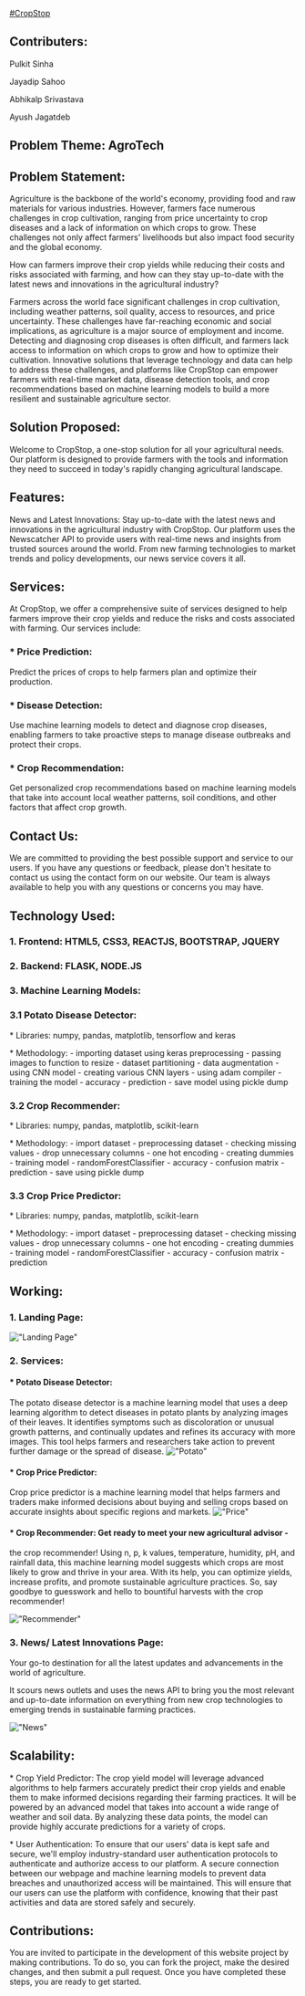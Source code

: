 <ins>#CropStop


## Contributers:
Pulkit Sinha 

Jayadip Sahoo 

Abhikalp Srivastava 

Ayush Jagatdeb


## Problem Theme: AgroTech

## Problem Statement:
Agriculture is the backbone of the world's economy,
providing food and raw materials for various industries. However,
farmers face numerous challenges in crop cultivation, ranging from price
uncertainty to crop diseases and a lack of information on which crops to
grow. These challenges not only affect farmers' livelihoods but also
impact food security and the global economy.

How can farmers improve their crop yields while reducing their costs and
risks associated with farming, and how can they stay up-to-date with the
latest news and innovations in the agricultural industry?

Farmers across the world face significant challenges in crop
cultivation, including weather patterns, soil quality, access to
resources, and price uncertainty. These challenges have far-reaching
economic and social implications, as agriculture is a major source of
employment and income. Detecting and diagnosing crop diseases is often
difficult, and farmers lack access to information on which crops to grow
and how to optimize their cultivation. Innovative solutions that
leverage technology and data can help to address these challenges, and
platforms like CropStop can empower farmers with real-time market data,
disease detection tools, and crop recommendations based on machine
learning models to build a more resilient and sustainable agriculture
sector.

## Solution Proposed:
Welcome to CropStop, a one-stop solution for all your
agricultural needs. Our platform is designed to provide farmers with the
tools and information they need to succeed in today\'s rapidly changing
agricultural landscape.

## Features:
News and Latest Innovations: Stay up-to-date with the latest
news and innovations in the agricultural industry with CropStop. Our
platform uses the Newscatcher API to provide users with real-time news and
insights from trusted sources around the world. From new farming
technologies to market trends and policy developments, our news service
covers it all.

## Services:
At CropStop, we offer a comprehensive suite of services
designed to help farmers improve their crop yields and reduce the risks
and costs associated with farming. Our services include:

### \* Price Prediction: 
Predict the prices of crops to help farmers plan and
optimize their production.

### \* Disease Detection: 
Use machine learning models to detect and diagnose crop diseases, enabling farmers to take
proactive steps to manage disease outbreaks and protect their crops.

### \* Crop Recommendation: 
Get personalized crop recommendations based on
machine learning models that take into account local weather patterns,
soil conditions, and other factors that affect crop growth.

## Contact Us:
We are committed to providing the best possible support and
service to our users. If you have any questions or feedback, please
don\'t hesitate to contact us using the contact form on our website. Our
team is always available to help you with any questions or concerns you
may have.

## Technology Used:
### 1\. Frontend: HTML5, CSS3, REACTJS, BOOTSTRAP, JQUERY

### 2\. Backend: FLASK, NODE.JS

### 3\. Machine Learning Models:
### 3.1 Potato Disease Detector:
\* Libraries:
numpy, pandas, matplotlib, tensorflow and keras

\* Methodology: - importing dataset using keras preprocessing  - passing images to
function to resize - dataset partitioning - data augmentation - using
CNN model - creating various CNN layers - using adam compiler - training
the model - accuracy - prediction - save model using pickle dump
### 3.2 Crop Recommender:
\* Libraries: numpy, pandas, matplotlib, scikit-learn

\* Methodology: - import dataset - preprocessing dataset - checking missing
values  - drop unnecessary columns - one hot encoding - creating
dummies - training model - randomForestClassifier - accuracy - confusion
matrix - prediction - save using pickle dump

### 3.3 Crop Price Predictor:
\* Libraries: numpy, pandas, matplotlib, scikit-learn

\* Methodology: - import dataset - preprocessing dataset -
checking missing values  - drop unnecessary columns - one hot encoding -
creating dummies - training model - randomForestClassifier - accuracy -
confusion matrix - prediction

## Working:

### 1\. Landing Page:

!["Landing Page"](Landing_Page.png)

### 2\. Services:

#### \* Potato Disease Detector: 
The potato disease detector is
a machine learning model that uses a deep learning algorithm to detect
diseases in potato plants by analyzing images of their leaves. It
identifies symptoms such as discoloration or unusual growth patterns,
and continually updates and refines its accuracy with more images. This
tool helps farmers and researchers take action to prevent further damage
or the spread of disease.
!["Potato"](Potato_Disease_Detection.png)


#### \* Crop Price Predictor: 
Crop price predictor is a machine learning
model that helps farmers and traders make informed decisions about
buying and selling crops based on accurate insights about specific
regions and markets.
!["Price"](Crop_Price_Predictor.png)


#### \* Crop Recommender: Get ready to meet your new agricultural advisor -
the crop recommender! Using n, p, k values, temperature, humidity, pH,
and rainfall data, this machine learning model suggests which crops are
most likely to grow and thrive in your area. With its help, you can
optimize yields, increase profits, and promote sustainable agriculture
practices. So, say goodbye to guesswork and hello to bountiful harvests
with the crop recommender!

!["Recommender"](Crop_Recommender.png)

### 3\. News/ Latest Innovations Page: 
Your go-to destination for all the
latest updates and advancements in the world of agriculture.

It scours news outlets and uses the news API to bring you the most
relevant and up-to-date information on everything from new crop
technologies to emerging trends in sustainable farming practices.

!["News"](News_Page.png)

## Scalability:
\* Crop Yield Predictor: The crop yield model will leverage
advanced algorithms to help farmers accurately predict their crop yields
and enable them to make informed decisions regarding their farming
practices. It will be powered by an advanced model that takes into
account a wide range of weather and soil data. By analyzing these data
points, the model can provide highly accurate predictions for a variety
of crops.

\* User Authentication: To ensure that our users\' data is kept safe and
secure, we'll employ industry-standard user authentication protocols to
authenticate and authorize access to our platform. A secure connection
between our webpage and machine learning models to prevent data breaches
and unauthorized access will be maintained. This will ensure that our
users can use the platform with confidence, knowing that their past
activities and data are stored safely and securely.


## Contributions:

You are invited to participate in the development of this website project by making contributions. To do so, you can fork the project, make the desired changes, and then submit a pull request. Once you have completed these steps, you are ready to get started.
